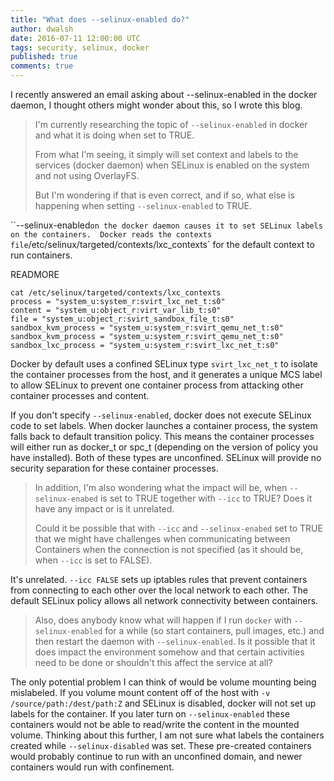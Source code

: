 ```yaml
---
title: "What does --selinux-enabled do?"
author: dwalsh
date: 2016-07-11 12:00:00 UTC
tags: security, selinux, docker
published: true
comments: true
---
```

I recently answered an email asking about --selinux-enabled in the docker daemon, I thought others might wonder about this, so I wrote this blog.

> I'm currently researching the topic of `--selinux-enabled` in docker and what it is doing when set to TRUE.
>
> From what I'm seeing, it simply will set context and labels to the services (docker daemon) when SELinux is enabled on the system and not using OverlayFS.
>
> But I'm wondering if that is even correct, and if so, what else is happening when setting `--selinux-enabled` to TRUE.

``--selinux-enabled` on the docker daemon causes it to set SELinux labels on the containers.  Docker reads the contexts file `/etc/selinux/targeted/contexts/lxc_contexts` for the default context to run containers.

READMORE

```
cat /etc/selinux/targeted/contexts/lxc_contexts
process = "system_u:system_r:svirt_lxc_net_t:s0"
content = "system_u:object_r:virt_var_lib_t:s0"
file = "system_u:object_r:svirt_sandbox_file_t:s0"
sandbox_kvm_process = "system_u:system_r:svirt_qemu_net_t:s0"
sandbox_kvm_process = "system_u:system_r:svirt_qemu_net_t:s0"
sandbox_lxc_process = "system_u:system_r:svirt_lxc_net_t:s0"
```

Docker by default uses a confined SELinux type `svirt_lxc_net_t` to isolate the container processes from the host, and it generates a unique MCS label to allow SELinux to prevent one container process from attacking other container processes and content.

If you don't specify `--selinux-enabled`, docker does not execute SELinux code to set labels. When docker launches a container process, the system falls back to default transition policy.  This means the container processes will either run as docker_t or spc_t (depending on the version of policy you have installed). Both of these types are unconfined.  SELinux will provide no security separation for these container processes.

> In addition, I'm also wondering what the impact will be, when `--selinux-enabed` is set to TRUE together with `--icc` to TRUE? Does it have any impact or is it unrelated.
>
> Could it be possible that with `--icc` and `--selinux-enabed` set to TRUE that we might have challenges when communicating between Containers when the connection is not specified (as it should be, when `--icc` is set to FALSE).

It's unrelated. `--icc FALSE` sets up iptables rules that prevent containers from connecting to each other over the local network to each other.  The default SELinux policy allows all network connectivity between containers.

> Also, does anybody know what will happen if I run `docker` with `--selinux-enabled` for a while (so start containers, pull images, etc.) and then restart the daemon with `--selinux-enabled`. Is it possible that it does impact the environment somehow and that certain activities need to be done or shouldn't this affect the service at all?

The only potential problem I can think of would be volume mounting being mislabeled.  If you volume mount content off of the host with `-v /source/path:/dest/path:Z` and SELinux is disabled, docker will not set up labels for the container.  If you later turn on `--selinux-enabled` these containers would not be able to read/write the content in the mounted volume.  Thinking about this further, I am not sure what labels the containers created while `--selinux-disabled` was set.  These pre-created containers would probably continue to run with an unconfined domain, and newer containers would run with confinement.
